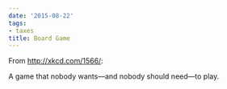 ```yaml
---
date: '2015-08-22'
tags:
- taxes
title: Board Game
---
```


From http://xkcd.com/1566/:

A game that nobody wants—and nobody should need—to play.
